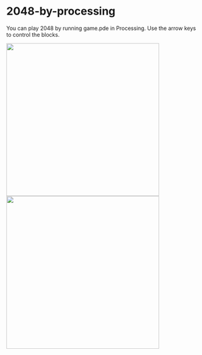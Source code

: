 # 2048-by-processing

You can play 2048 by running game.pde in Processing.
Use the arrow keys to control the blocks.

<img src="https://user-images.githubusercontent.com/68806725/122752438-ed845980-d2cb-11eb-8f9d-0329d607463c.png" width=400><img src="https://user-images.githubusercontent.com/68806725/122752496-012fc000-d2cc-11eb-9c95-ebf33339957d.png" width=400>

